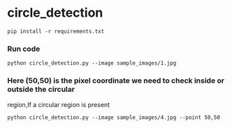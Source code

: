 # circle_detection


`pip install -r requirements.txt`


### Run code

`python circle_detection.py --image sample_images/1.jpg`





### Here (50,50) is the pixel coordinate we need to check inside or outside the circular
region,If a circular region is present


`python circle_detection.py --image sample_images/4.jpg --point 50,50`
